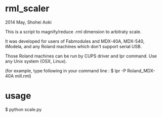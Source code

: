 rml_scaler
==========
2014 May, Shohei Aoki

This is a script to magnify/reduce .rml dimension to arbitraty scale.

It was developed for users of Fabmodules and MDX-40A, MDX-540, iModela, and any Roland machines which don't support serial USB.

Those Roland machines can be run by CUPS driver and lpr command. Use any Unix system (OSX, Linux).

(for example, type following in your command line : $ lpr -P Roland_MDX-40A mill.rml)


# usage
$ python scale.py
